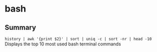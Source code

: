 # bash

## Summary
`history | awk '{print $2}' | sort | uniq -c | sort -nr | head -10`
<br>
Displays the top 10 most used bash terminal commands
